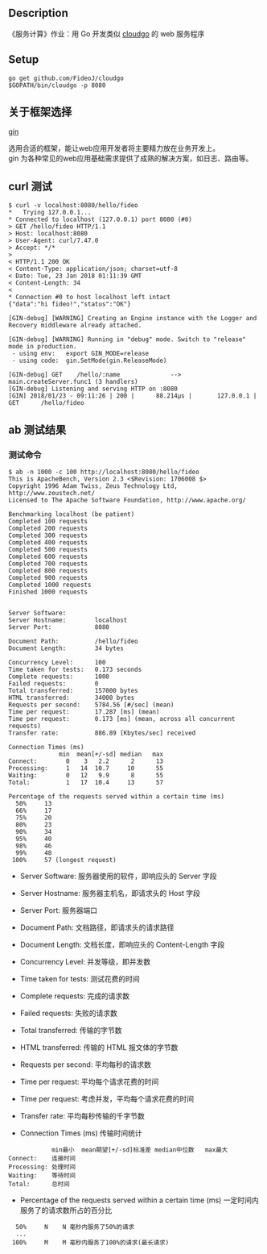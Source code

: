 ## Description

《服务计算》作业：用 Go 开发类似 [cloudgo](http://blog.csdn.net/pmlpml/article/details/78404838) 的 web 服务程序

## Setup

```
go get github.com/FideoJ/cloudgo
$GOPATH/bin/cloudgo -p 8080
```

## 关于框架选择

[gin](https://gin-gonic.github.io/gin/)  


选用合适的框架，能让web应用开发者将主要精力放在业务开发上。  
gin 为各种常见的web应用基础需求提供了成熟的解决方案，如日志、路由等。

## curl 测试

```
$ curl -v localhost:8080/hello/fideo
*   Trying 127.0.0.1...
* Connected to localhost (127.0.0.1) port 8080 (#0)
> GET /hello/fideo HTTP/1.1
> Host: localhost:8080
> User-Agent: curl/7.47.0
> Accept: */*
> 
< HTTP/1.1 200 OK
< Content-Type: application/json; charset=utf-8
< Date: Tue, 23 Jan 2018 01:11:39 GMT
< Content-Length: 34
< 
* Connection #0 to host localhost left intact
{"data":"hi fideo!","status":"OK"}
```


```
[GIN-debug] [WARNING] Creating an Engine instance with the Logger and Recovery middleware already attached.

[GIN-debug] [WARNING] Running in "debug" mode. Switch to "release" mode in production.
 - using env:   export GIN_MODE=release
 - using code:  gin.SetMode(gin.ReleaseMode)

[GIN-debug] GET    /hello/:name              --> main.createServer.func1 (3 handlers)
[GIN-debug] Listening and serving HTTP on :8080
[GIN] 2018/01/23 - 09:11:26 | 200 |      88.214µs |       127.0.0.1 | GET      /hello/fideo
```

## ab 测试结果

### 测试命令

```
$ ab -n 1000 -c 100 http://localhost:8080/hello/fideo
This is ApacheBench, Version 2.3 <$Revision: 1706008 $>
Copyright 1996 Adam Twiss, Zeus Technology Ltd, http://www.zeustech.net/
Licensed to The Apache Software Foundation, http://www.apache.org/

Benchmarking localhost (be patient)
Completed 100 requests
Completed 200 requests
Completed 300 requests
Completed 400 requests
Completed 500 requests
Completed 600 requests
Completed 700 requests
Completed 800 requests
Completed 900 requests
Completed 1000 requests
Finished 1000 requests


Server Software:        
Server Hostname:        localhost
Server Port:            8080

Document Path:          /hello/fideo
Document Length:        34 bytes

Concurrency Level:      100
Time taken for tests:   0.173 seconds
Complete requests:      1000
Failed requests:        0
Total transferred:      157000 bytes
HTML transferred:       34000 bytes
Requests per second:    5784.56 [#/sec] (mean)
Time per request:       17.287 [ms] (mean)
Time per request:       0.173 [ms] (mean, across all concurrent requests)
Transfer rate:          886.89 [Kbytes/sec] received

Connection Times (ms)
              min  mean[+/-sd] median   max
Connect:        0    3   2.2      2      13
Processing:     1   14  10.7     10      55
Waiting:        0   12   9.9      8      55
Total:          1   17  10.4     13      57

Percentage of the requests served within a certain time (ms)
  50%     13
  66%     17
  75%     20
  80%     23
  90%     34
  95%     40
  98%     46
  99%     48
 100%     57 (longest request)
```

- Server Software:        服务器使用的软件，即响应头的 Server 字段
- Server Hostname:        服务器主机名，即请求头的 Host 字段
- Server Port:            服务器端口

- Document Path:          文档路径，即请求头的请求路径
- Document Length:        文档长度，即响应头的 Content-Length 字段

- Concurrency Level:      并发等级，即并发数
- Time taken for tests:   测试花费的时间
- Complete requests:      完成的请求数
- Failed requests:        失败的请求数
- Total transferred:      传输的字节数
- HTML transferred:       传输的 HTML 报文体的字节数
- Requests per second:    平均每秒的请求数
- Time per request:       平均每个请求花费的时间
- Time per request:       考虑并发，平均每个请求花费的时间
- Transfer rate:          平均每秒传输的千字节数

- Connection Times (ms) 传输时间统计

```
            min最小  mean期望[+/-sd]标准差 median中位数   max最大
Connect:    连接时间
Processing: 处理时间
Waiting:    等待时间
Total:      总时间
```

- Percentage of the requests served within a certain time (ms) 一定时间内服务了的请求数所占的百分比

```
  50%     N    N 毫秒内服务了50%的请求
  ...
 100%     M    M 毫秒内服务了100%的请求(最长请求)
```